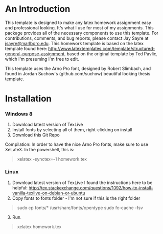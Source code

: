 An Introduction
===============

This template is designed to make any latex homework assignment easy and professional looking. It's what I use for most of my assignments.
This package provides all of the necessary components to use this template. For contributions, comments, and bug reports, please contact Jay Sayre at jsayre@marlboro.edu.
This homework template is based on the latex template found here: http://www.latextemplates.com/template/structured-general-purpose-assignment, based on the original template by  Ted Pavlic, which I'm presuming I'm free to edit. 

This template uses the Arno Pro font, designed by Robert Slimbach, and found in Jordan Suchow's (github.com/suchow) beautiful looking thesis template. 

Installation
============

### Windows 8 ###
1. Download latest version of TexLive
2. Install fonts by selecting all of them, right-clicking on install
3. Download this Git Repo

Compilation:
In order to have the nice Arno Pro fonts, make sure to use XeLateX.
In the powershell, this is:
> xelatex -synctex=-1 homework.tex

### Linux ###
1. Download latest version of TexLive
I found the instructions here to be helpful: http://tex.stackexchange.com/questions/1092/how-to-install-vanilla-texlive-on-debian-or-ubuntu
2. Copy fonts to fonts folder - I'm not sure if this is the right folder

> sudo cp fonts/* /usr/share/fonts/opentype
> sudo fc-cache -fsv

3. Run.

> xelatex homework.tex